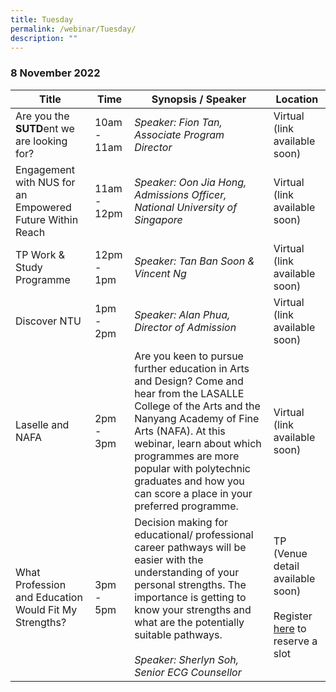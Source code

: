 ```yaml
---
title: Tuesday
permalink: /webinar/Tuesday/
description: ""
---
```

### 8 November 2022

| **Title** | **Time** | **Synopsis / Speaker** | **Location**  |
| - | - | - | - |
| Are you the **SUTD**ent we are looking for?  | 10am - 11am | *Speaker: Fion Tan, Associate Program Director* | Virtual (link available soon)  |
| Engagement with NUS for an Empowered Future Within Reach  | 11am - 12pm | *Speaker: Oon Jia Hong, Admissions Officer, National University of Singapore* | Virtual (link available soon)  |
| TP Work & Study Programme  | 12pm - 1pm | *Speaker: Tan Ban Soon & Vincent Ng* | Virtual (link available soon)  | 
| Discover NTU  | 1pm - 2pm | *Speaker: Alan Phua, Director of Admission* | Virtual (link available soon)  | 
| Laselle and NAFA  | 2pm - 3pm | Are you keen to pursue further education in Arts and Design? Come and hear from the LASALLE College of the Arts and the Nanyang Academy of Fine Arts (NAFA). At this webinar, learn about which programmes are more popular with polytechnic graduates and how you can score a place in your preferred programme. | Virtual (link available soon) |  
| What Profession and Education Would Fit My Strengths?  | 3pm - 5pm | Decision making for educational/ professional career pathways will be easier with the understanding of your personal strengths. The importance is getting to know your strengths and what are the potentially suitable pathways. <br/><br/> *Speaker: Sherlyn Soh, Senior ECG Counsellor* | TP (Venue detail available soon) <br/><br/> Register [here](https://form.gov.sg/6347bc98491d010012a84e8e) to reserve a slot|